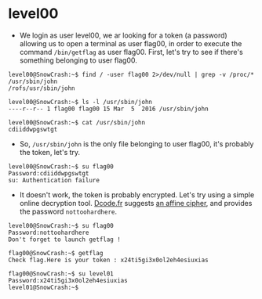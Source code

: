 # level00

- We login as user level00, we ar looking for a token (a password) allowing us to open a terminal as user flag00, in order to execute the command `/bin/getflag` as user flag00. First, let's try to see if there's something belonging to user flag00.
```
level00@SnowCrash:~$ find / -user flag00 2>/dev/null | grep -v /proc/*
/usr/sbin/john
/rofs/usr/sbin/john

level00@SnowCrash:~$ ls -l /usr/sbin/john
----r--r-- 1 flag00 flag00 15 Mar  5  2016 /usr/sbin/john

level00@SnowCrash:~$ cat /usr/sbin/john
cdiiddwpgswtgt
```


- So, `/usr/sbin/john` is the only file belonging to user flag00, it's probably the token, let's try.
```
level00@SnowCrash:~$ su flag00
Password:cdiiddwpgswtgt
su: Authentication failure
```


- It doesn't work, the token is probably encrypted. Let's try using a simple online decryption tool. [Dcode.fr](https://www.dcode.fr/cipher-identifier) suggests [an affine cipher](https://en.wikipedia.org/wiki/Affine_cipher), and provides the password `nottoohardhere`.
```
level00@SnowCrash:~$ su flag00
Password:nottoohardhere
Don't forget to launch getflag !

flag00@SnowCrash:~$ getflag
Check flag.Here is your token : x24ti5gi3x0ol2eh4esiuxias

flag00@SnowCrash:~$ su level01
Password:x24ti5gi3x0ol2eh4esiuxias
level01@SnowCrash:~$
```
